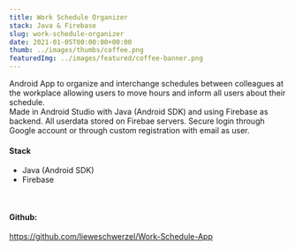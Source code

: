```yaml
---
title: Work Schedule Organizer 
stack: Java & Firebase
slug: work-schedule-organizer
date: 2021-01-05T00:00:00+00:00
thumb: ../images/thumbs/coffee.png
featuredImg: ../images/featured/coffee-banner.png
---
```


Android App to organize and interchange schedules between colleagues at the workplace allowing users to move hours and inform all users about their schedule.
<br/>
Made in Android Studio with Java (Android SDK) and using Firebase as backend. All userdata stored on Firebae servers. Secure login through Google account or through custom registration with email as user.

#### Stack
<ul>
<li>Java (Android SDK)</li>
<li>Firebase</li>
</ul>
<br/>

#### Github: 

https://github.com/lieweschwerzel/Work-Schedule-App
<br />
<br />
<br />
<br />
<br />